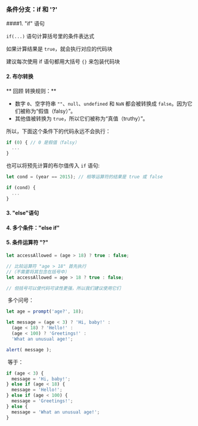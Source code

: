 ### 条件分支：if 和 '?'

####1. "if" 语句

`if(...)` 语句计算括号里的条件表达式

如果计算结果是 `true`，就会执行对应的代码块

建议每次使用 if 语句都用大括号 `{}` 来包装代码块

#### 2. 布尔转换

**	回顾 转换规则：**

- 数字 `0`、空字符串 `""`、`null`、`undefined` 和 `NaN` 都会被转换成 `false`。因为它们被称为“假值（falsy）”。
- 其他值被转换为 `true`，所以它们被称为“真值（truthy）”。

所以，下面这个条件下的代码永远不会执行：

~~~javascript
if (0) { // 0 是假值（falsy）
  ...
}
~~~

也可以将预先计算的布尔值传入 `if` 语句:

~~~javascript
let cond = (year == 2015); // 相等运算符的结果是 true 或 false

if (cond) {
  ...
}
~~~

#### 3. "else"语句

#### 4. 多个条件："else if"

#### 5. 条件运算符 "?"

~~~javascript
let accessAllowed = (age > 18) ? true : false;

// 比较运算符 "age > 18" 首先执行
//（不需要将其包含在括号中）
let accessAllowed = age > 18 ? true : false;

// 但括号可以使代码可读性更强，所以我们建议使用它们
~~~

​	多个问号：

~~~javascript
let age = prompt('age?', 18);

let message = (age < 3) ? 'Hi, baby!' :
  (age < 18) ? 'Hello!' :
  (age < 100) ? 'Greetings!' :
  'What an unusual age!';

alert( message );
~~~

​	等于：

~~~javascript
if (age < 3) {
  message = 'Hi, baby!';
} else if (age < 18) {
  message = 'Hello!';
} else if (age < 100) {
  message = 'Greetings!';
} else {
  message = 'What an unusual age!';
}
~~~







